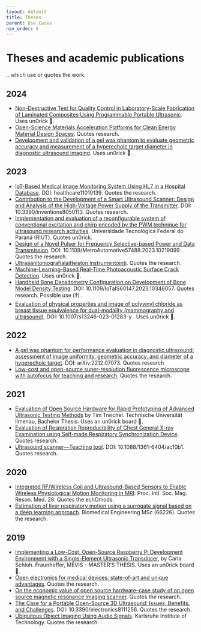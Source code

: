 ```yaml
---
layout: default
title: Theses
parent: Use Cases
nav_order: 6
---
```


# Theses and academic publications

.. which use or quotes the work.

## 2024

* [Non-Destructive  Test for Quality Control in Laboratory-Scale Fabrication of Laminated Composites Using Programmable Portable Ultrasonic](https://papers.ssrn.com/sol3/papers.cfm?abstract_id=4900585). Uses un0rick 💪.
* [Open-Science Materials Acceleration Platforms for Clean Energy Material Design Spaces](https://www.proquest.com/openview/92632c8e8e694159b42f961a8ef441c6/1?pq-origsite=gscholar&cbl=18750&diss=y). Quotes research.
* [Development and validation of a gel wax phantom to evaluate geometric accuracy and measurement of a hyperechoic target diameter in diagnostic ultrasound imaging](https://link.springer.com/article/10.1007/s13246-023-01362-0). Uses un0rick 💪.
 
## 2023

* [IoT-Based Medical Image Monitoring System Using HL7 in a Hospital Database](https://www.mdpi.com/2227-9032/11/1/139). DOI: healthcare11010139. Quotes the research.
* [Contribution to the Development of a Smart Ultrasound Scanner: Design and Analysis of the High-Voltage Power Supply of the Transmitter](https://www.mdpi.com/2411-5134/8/5/113). DOI: 10.3390/inventions8050113. Quotes research.
* [Implementation and evaluation of a reconfigurable system of conventional excitation and chirp encoded by the PWM technique for ultrasound research activities](http://riut.utfpr.edu.br/jspui/handle/1/32941). Universidade Tecnológica Federal do Paraná (RIUT). Quotes un0rick.
* [Design of a Novel Pulser for Frequency Selective-based Power and Data Transmission](https://cris.unibo.it/retrieve/handle/11585/950592/cebf417e-7317-4f30-b6e0-b52aa12489f4/Metro2023_postprint.pdf). DOI: 10.1109/MetroAutomotive57488.2023.10219099 . Quotes the research.
* [Ultraäänitomografialaitteiston instrumentointi](https://erepo.uef.fi/bitstream/handle/123456789/30401/urn_nbn_fi_uef-20231044.pdf?sequence=1). Quotes the research.
* [Machine-Learning-Based Real-Time Photoacoustic Surface Crack Detection](https://www.mdpi.com/2673-4591/56/1/92). Uses un0rick 💪.
* [Handheld Bone Densitometry Configuration on Development of Bone Model Density Testing](https://ieeexplore.ieee.org/abstract/document/10346057). DOI: 10.1109/IoTaIS60147.2023.10346057. Quotes research. Possible use (❓) .
* [Evaluation of physical properties and image of polyvinyl chloride as breast tissue equivalence for dual-modality (mammography and ultrasound)](https://link.springer.com/article/10.1007/s13246-023-01283-y). DOI: 10.1007/s13246-023-01283-y . Uses un0rick 💪.


## 2022

* [A gel wax phantom for performance evaluation in diagnostic ultrasound: assessment of image uniformity, geometric accuracy, and diameter of a hyperechoic target](https://arxiv.org/pdf/2212.07073.pdf). DOI: arXiv:2212.07073. Quotes research
* [Low-cost and open-source super-resolution fluorescence microscope with autofocus for teaching and research](https://www.biorxiv.org/content/10.1101/2022.02.22.481481v1.abstract). Quotes the research.


## 2021

* [Evaluation of Open Source Hardware for Rapid Prototyping of Advanced Ultrasonic Testing Methods](https://github.com/kelu124/echomods/raw/master/include/community/Tim/bachelor_thesis.pdf) by Tim Treichel. Technische Universität Ilmenau, Bachelor Thesis. Uses an un0rick board 💪.
* [Evaluation of Respiration Reproducibility of Chest General X-ray Examination using Self-made Respiratory Synchronization Device](https://koreascience.kr/article/JAKO202102153781201.page). Quotes research.
* [Ultrasound scanner—Teaching tool](https://iopscience.iop.org/article/10.1088/1361-6404/ac10b1/meta). DOI: 10.1088/1361-6404/ac10b1. Quotes research.


## 2020

* [Integrated RF/Wireless Coil and Ultrasound-Based Sensors to Enable Wireless Physiological Motion Monitoring in MRI](https://cds.ismrm.org/protected/20MProceedings/PDFfiles/1282.html). Proc. Intl. Soc. Mag. Reson. Med. 28. Quotes the echOmods.
* [Estimation of liver respiratory motion using a surrogate signal based on a deep learning approach](http://essay.utwente.nl/80478/). Biomedical Engineering MSc (66226). Quotes the research.


## 2019

* [Implementing a Low-Cost, Open-Source Raspberry Pi Development Environment with a Single-Element Ultrasonic Transducer](https://github.com/kelu124/echomods/raw/master/include/community/Carla/MastersThesis_CS_Dec2019.pdf), by Carla Schloh. Fraunhoffer, MEVIS - MASTER’S THESIS. Uses an un0rick board 💪.
* [Open electronics for medical devices: state-of-art and unique advantages](https://www.mdpi.com/2079-9292/8/11/1256). Quotes the research.
* [On the economic value of open source hardware–case study of an open source magnetic resonance imaging scanner](https://openhardware.metajnl.com/articles/10.5334/joh.14). Quotes the research.
* [The Case for a Portable Open-Source 3D Ultrasound: Issues, Benefits, and Challenges](https://www.mdpi.com/2079-9292/8/11/1256). DOI: 10.3390/electronics8111256. Quotes the research.
* [Ubiquitous Object Imaging Using Audio Signals](https://scholar.archive.org/work/gpon3mg7rzdepds3atd76wmcea/access/wayback/https://publikationen.bibliothek.kit.edu/1000117525/61981138#page=51). Karlsruhe Institute of Technology. Quotes the research.


